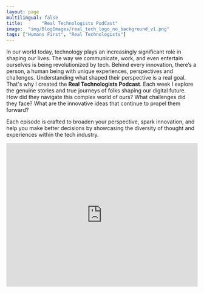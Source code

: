 ```yaml
---
layout: page
multilingual: false
title:       "Real Technologists PodCast"
image:  "img/BlogImages/real_tech_logo_no_background_v1.png"
tags: ["Humans First", "Real Technologists"]
---
```

In our world today, technology plays an increasingly significant role in shaping our lives. The way we communicate, work, and even entertain ourselves is being revolutionized by tech. Behind every innovation, there’s a person, a human being with unique experiences, perspectives and challenges. Understanding what shaped their perspective is a real goal. That's why I created the **Real Technologists Podcast**.  Each week I explore the genuine stories and true journeys of folks shaping our digital future. How did they navigate this complex world of ours? What challenges did they face? What are the innovative ideas that continue to propel them forward?

Each episode is crafted to broaden your perspective, spark innovation, and help you make better decisions by showcasing the diversity of thought and experiences within the tech industry.


<div style="padding-bottom:75%; position:relative; display:block; width: 100%">
  <iframe width="100%" height="100%"
    src="https://realtechnologists.org/"
    frameborder="0" allowfullscreen="" style="position:absolute; top:0; left: 0">
  </iframe>
</div>



